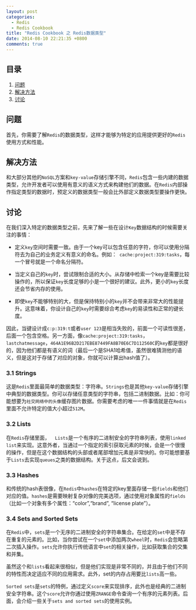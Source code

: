 ```yaml
---
layout: post  
categories: 
  - Redis
  - Redis Cookbook
title: "Redis Cookbook 之 Redis数据类型"
date: 2014-08-10 22:21:35 +0800
comments: true
---
```

## 目录

1. [问题](#Problem)
1. [解决方法](#Solution)
1. [讨论](#Discussion)

## <a id="Problem">问题</a>

首先，你需要了解`Redis`的数据类型，这样才能够为特定的应用提供更好的`Redis`使用方式和性能。

## <a id="Solution">解决方法</a>

和大部分其他的`NoSQL`方案和`key-value`存储引擎不同，`Redis`包含一些内建的数据类型，允许开发者可以使用有意义的语义方式来构建他们的数据。在`Redis`内部操作指定类型的数据时，预定义的数据类型一般会比外部定义数据类型要操作更快。

## <a id="Discussion">讨论</a>

在我们深入特定的数据类型之前，先来了解一些在设计`Key`数据结构的时候需要关注的事情：

  - 定义`key`空间时需要一致。由于一个key可以包含任意的字符，你可以使用分隔符去为自己的业务定义有意义的命名。例如：` cache:project:319:tasks`，每一个冒号就是一个命名分隔符。
  
  - 当定义自己的`key`时，尝试限制合适的大小。从存储中检索一个key是需要比较操作的，所以保证`key`长度足够的小是一个很好的建议。此外，更小的`key`长度还会节省内存的使用。
  
  - 即使`key`不能够特别的大，但是保持特别小的`key`并不会带来非常大的性能提升。这意味着，你设计自己的`key`时需要综合考虑`key`的易读性和正常的键长度。
  
因此，当键设计成`c:p:319:t`或者`user 123`是相当失败的，前面一个可读性很差，后面一个包含空格。另一方面，像`cache:project:319:tasks`，`lastchatmessage`，`464A1E96B2D217EBE87449FA8B70E6C7D112560C`的`key`都是很好的，因为他们都是有语义的词（最后一个是SHA1哈希值，虽然很难猜测他的语义，但是这对于存储了对应的对象，你就可以计算出hash值了）。


### 3.1 Strings

这是`Redis`里面最简单的数据类型：字符串。`Strings`也是其他`key-value`存储引擎中典型的数据类型。你可以存储任意类型的字符串，包括二进制数据。比如：你可能想要为`社交网络中的头像`缓存图片数据。你需要考虑的唯一一件事情就是在`Redis`里面不允许特定的值大小超过`512M`。


### 3.2 Lists

在`Redis`存储里面，`  Lists`是一个有序的二进制安全的字符串列表，使用`linked list`来实现。这意外者，当通过一个指定的索引获取元素的时候，会是一个很慢的操作，但是在这个数据结构的头部或者尾部增加元素是非常快的。你可能想要基于`Lists`去实现`queues`之类的数据结构。关于这点，后文会说到。

### 3.3 Hashes

和传统的hash表很像，在`Redis`中`hashes`在特定的key里面存储一些`fields`和他们对应的值。`hashes`是需要映射复杂对像的完美选项，通过使用对象属性的`fields`（比如一个对象有多个属性：“color”,“brand”, “license plate”）。

### 3.4 Sets and Sorted Sets

在`Redis`中，`sets`是一个无序的二进制安全的字符串集合。在给定的`set`中是不存在重复的元素的。比如，当你尝试在一个`set`中添加两次`wheel`时，`Redis`会忽略第二次插入操作。`sets`允许你执行传统语言中`set`的相关操作，比如获取集合的交集和并集。

虽然这个和`lists`看起来很相似，但是他们实现是非常不同的，并且由于他们不同的特性而决定适应不同的应用需求。此外，set的内存占用要比`lists`高一些。

`Sorted sets`是`sets`的特例，通过定义`score`来实现排序，此外也是经典的二进制安全字符串。这个`score`允许你通过使用`ZRANGE`命令查询一个有序的元素列表。后面，会介绍一些关于`sets and sorted sets`的使用实例。







